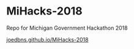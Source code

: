 # MiHacks-2018
Repo for Michigan Government Hackathon 2018

[joedbns.github.io/MiHacks-2018](https://joedbns.github.io/MiHacks-2018)
